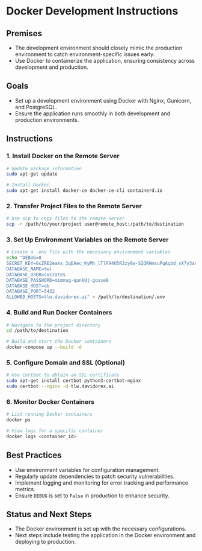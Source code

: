 # Docker Development Instructions

## Premises
- The development environment should closely mimic the production environment to catch environment-specific issues early.
- Use Docker to containerize the application, ensuring consistency across development and production.

## Goals
- Set up a development environment using Docker with Nginx, Gunicorn, and PostgreSQL.
- Ensure the application runs smoothly in both development and production environments.

## Instructions

### 1. Install Docker on the Remote Server
```bash
# Update package information
sudo apt-get update

# Install Docker
sudo apt-get install docker-ce docker-ce-cli containerd.io
```

### 2. Transfer Project Files to the Remote Server
```bash
# Use scp to copy files to the remote server
scp -r /path/to/your/project user@remote_host:/path/to/destination
```

### 3. Set Up Environment Variables on the Remote Server
```bash
# Create a .env file with the necessary environment variables
echo "DEBUG=0
SECRET_KEY=GcZRE2eams_3qEAec_KyMh_lTlFA4U5RJzy8w-S2QRHmsuPqAqbd_vX7y3ani6AdqP8
DATABASE_NAME=twl
DATABASE_USER=socrates
DATABASE_PASSWORD=mimnug-qunkUj-gosse8
DATABASE_HOST=db
DATABASE_PORT=5432
ALLOWED_HOSTS=tlw.davidorex.ai" > /path/to/destination/.env
```

### 4. Build and Run Docker Containers
```bash
# Navigate to the project directory
cd /path/to/destination

# Build and start the Docker containers
docker-compose up --build -d
```

### 5. Configure Domain and SSL (Optional)
```bash
# Use Certbot to obtain an SSL certificate
sudo apt-get install certbot python3-certbot-nginx
sudo certbot --nginx -d tlw.davidorex.ai
```

### 6. Monitor Docker Containers
```bash
# List running Docker containers
docker ps

# View logs for a specific container
docker logs <container_id>
```

## Best Practices
- Use environment variables for configuration management.
- Regularly update dependencies to patch security vulnerabilities.
- Implement logging and monitoring for error tracking and performance metrics.
- Ensure `DEBUG` is set to `False` in production to enhance security.

## Status and Next Steps
- The Docker environment is set up with the necessary configurations.
- Next steps include testing the application in the Docker environment and deploying to production.
